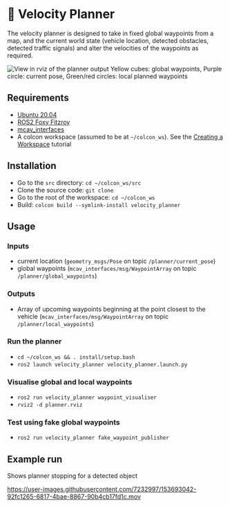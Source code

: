 # 🧶 Velocity Planner
The velocity planner is designed to take in fixed global waypoints from a map, and the current world state (vehicle location, detected obstacles, detected traffic signals) and alter the velocities of the waypoints as required.

![View in rviz of the planner output](screenshots/velocity_planner.png)
Yellow cubes: global waypoints, Purple circle: current pose, Green/red circles: local planned waypoints

## Requirements

- [Ubuntu 20.04](https://ubuntu.com/download/desktop)
- [ROS2 Foxy Fitzroy](https://docs.ros.org/en/foxy/Installation.html)
- [mcav_interfaces](https://github.com/Monash-Connected-Autonomous-Vehicle/mcav_interfaces)
- A colcon workspace (assumed to be at `~/colcon_ws`). See the [Creating a Workspace](https://docs.ros.org/en/foxy/Tutorials/Workspace/Creating-A-Workspace.html) tutorial

## Installation

- Go to the `src` directory: `cd ~/colcon_ws/src`
- Clone the source code: `git clone `
- Go to the root of the workspace: `cd ~/colcon_ws`
- Build: `colcon build --symlink-install velocity_planner`

## Usage
### Inputs
- current location (`geometry_msgs/Pose` on topic `/planner/current_pose`)
- global waypoints (`mcav_interfaces/msg/WaypointArray` on topic `/planner/global_waypoints`)

### Outputs
- Array of upcoming waypoints beginning at the point closest to the vehicle (`mcav_interfaces/msg/WaypointArray` on topic `/planner/local_waypoints`)
### Run the planner
- `cd ~/colcon_ws && . install/setup.bash`
- `ros2 launch velocity_planner velocity_planner.launch.py`

### Visualise global and local waypoints
- `ros2 run velocity_planner waypoint_visualiser`
- `rviz2 -d planner.rviz`

### Test using fake global waypoints
- `ros2 run velocity_planner fake_waypoint_publisher`

## Example run 
Shows planner stopping for a detected object

https://user-images.githubusercontent.com/7232997/153693042-92fc1265-6817-4bae-8867-90b4cb17fd1c.mov

